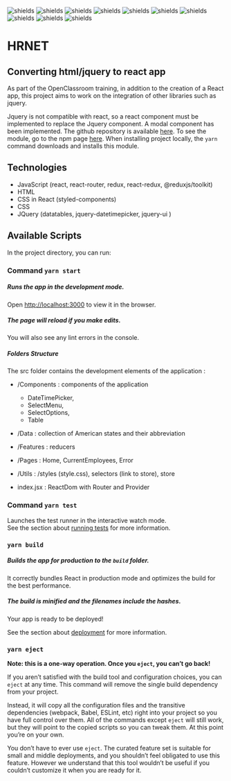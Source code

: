 ![shields](https://img.shields.io/badge/version-v0.1.0-blue)
![shields](https://img.shields.io/badge/make_with-React_in_create--react--app-red)
![shields](https://img.shields.io/badge/make_with-Redux-red)
![shields](https://img.shields.io/badge/make_with-styled--components-red)
![shields](https://img.shields.io/badge/use-jQuery-yellow)
![shields](https://img.shields.io/badge/use-datatables-yellow)
![shields](https://img.shields.io/badge/use-jquery--datetimepicker-yellow)
![shields](https://img.shields.io/badge/use-jquery--ui-yellow)
![shields](https://img.shields.io/badge/use-dw--react--modal-yellow)
![shields](https://img.shields.io/badge/author-David_Weiland-green)

# HRNET
## Converting html/jquery to react app

As part of the OpenClassroom training, in addition to the creation of a React app, this project aims to work on the integration of other libraries such as jquery.

Jquery is not compatible with react, so a react component must be implemented to replace the Jquery component. A modal component has been implemented.
The github repository is available [here](https://github.com/DavidWeiland/DW-Modal).
To see the module, go to the npm page [here](https://www.npmjs.com/package/dw-react-modal). When installing project locally, the ```yarn``` command downloads and installs this module.

## Technologies

- JavaScript (react, react-router, redux, react-redux, @reduxjs/toolkit)
- HTML
- CSS in React (styled-components)
- CSS
- JQuery (datatables, jquery-datetimepicker, jquery-ui )


## Available Scripts

In the project directory, you can run:

### Command `yarn start`

##### Runs the app in the development mode.
Open [http://localhost:3000](http://localhost:3000) to view it in the browser.

##### The page will reload if you make edits.
You will also see any lint errors in the console.

##### Folders Structure
The src folder contains the development elements of the application :

- /Components : components of the application
  - DateTimePicker, 
  - SelectMenu, 
  - SelectOptions, 
  - Table

- /Data : collection of American states and their abbreviation
- /Features : reducers
- /Pages : Home, CurrentEmployees, Error
- /Utils : /styles (style.css), selectors (link to store), store
- index.jsx : ReactDom with Router and Provider

### Command `yarn test`

Launches the test runner in the interactive watch mode.\
See the section about [running tests](https://facebook.github.io/create-react-app/docs/running-tests) for more information.

### `yarn build`

##### Builds the app for production to the `build` folder.
It correctly bundles React in production mode and optimizes the build for the best performance.

##### The build is minified and the filenames include the hashes.
Your app is ready to be deployed!

See the section about [deployment](https://facebook.github.io/create-react-app/docs/deployment) for more information.

### `yarn eject`

**Note: this is a one-way operation. Once you `eject`, you can’t go back!**

If you aren’t satisfied with the build tool and configuration choices, you can `eject` at any time. This command will remove the single build dependency from your project.

Instead, it will copy all the configuration files and the transitive dependencies (webpack, Babel, ESLint, etc) right into your project so you have full control over them. All of the commands except `eject` will still work, but they will point to the copied scripts so you can tweak them. At this point you’re on your own.

You don’t have to ever use `eject`. The curated feature set is suitable for small and middle deployments, and you shouldn’t feel obligated to use this feature. However we understand that this tool wouldn’t be useful if you couldn’t customize it when you are ready for it.

